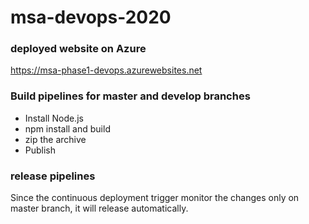# msa-devops-2020

### deployed website on Azure

https://msa-phase1-devops.azurewebsites.net

### Build pipelines for master and develop branches

- Install Node.js
- npm install and build
- zip the archive
- Publish

### release pipelines 

Since the continuous deployment trigger monitor the changes only on master branch, it will release automatically.
